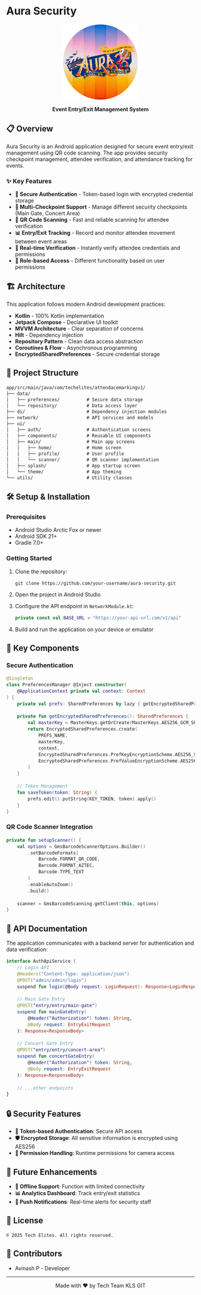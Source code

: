 # Aura Security

<div align="center">
  <img src="app/src/main/res/drawable/logo.png" alt="Aura Security Logo" width="200"/>
  <br>
  <p><strong>Event Entry/Exit Management System</strong></p>
</div>

## 📋 Overview

Aura Security is an Android application designed for secure event entry/exit management using QR code scanning. The app provides security checkpoint management, attendee verification, and attendance tracking for events.

### ✨ Key Features

- **🔐 Secure Authentication** - Token-based login with encrypted credential storage
- **🚪 Multi-Checkpoint Support** - Manage different security checkpoints (Main Gate, Concert Area)
- **📱 QR Code Scanning** - Fast and reliable scanning for attendee verification
- **📊 Entry/Exit Tracking** - Record and monitor attendee movement between event areas
- **🔄 Real-time Verification** - Instantly verify attendee credentials and permissions
- **👤 Role-based Access** - Different functionality based on user permissions

## 🏗️ Architecture

This application follows modern Android development practices:

- **Kotlin** - 100% Kotlin implementation
- **Jetpack Compose** - Declarative UI toolkit
- **MVVM Architecture** - Clear separation of concerns
- **Hilt** - Dependency injection
- **Repository Pattern** - Clean data access abstraction
- **Coroutines & Flow** - Asynchronous programming
- **EncryptedSharedPreferences** - Secure credential storage

## 📁 Project Structure

```
app/src/main/java/com/techelites/attendacemarkingv1/
├── data/
│   ├── preferences/          # Secure data storage
│   └── repository/           # Data access layer
├── di/                       # Dependency injection modules
├── network/                  # API services and models
├── ui/
│   ├── auth/                 # Authentication screens
│   ├── components/           # Reusable UI components
│   ├── main/                 # Main app screens
│   │   ├── home/             # Home screen
│   │   ├── profile/          # User profile
│   │   └── scanner/          # QR scanner implementation
│   ├── splash/               # App startup screen
│   └── theme/                # App theming
└── utils/                    # Utility classes
```

## 🛠️ Setup & Installation

### Prerequisites

- Android Studio Arctic Fox or newer
- Android SDK 21+
- Gradle 7.0+

### Getting Started

1. Clone the repository:
   ```
   git clone https://github.com/your-username/aura-security.git
   ```

2. Open the project in Android Studio

3. Configure the API endpoint in `NetworkModule.kt`:
   ```kotlin
   private const val BASE_URL = "https://your-api-url.com/v1/api"
   ```

4. Build and run the application on your device or emulator


## 🔑 Key Components

### Secure Authentication

```kotlin
@Singleton
class PreferencesManager @Inject constructor(
    @ApplicationContext private val context: Context
) {
    private val prefs: SharedPreferences by lazy { getEncryptedSharedPreferences() }
    
    private fun getEncryptedSharedPreferences(): SharedPreferences {
        val masterKey = MasterKeys.getOrCreate(MasterKeys.AES256_GCM_SPEC)
        return EncryptedSharedPreferences.create(
            PREFS_NAME,
            masterKey,
            context,
            EncryptedSharedPreferences.PrefKeyEncryptionScheme.AES256_SIV,
            EncryptedSharedPreferences.PrefValueEncryptionScheme.AES256_GCM
        )
    }
    
    // Token Management
    fun saveToken(token: String) {
        prefs.edit().putString(KEY_TOKEN, token).apply()
    }
}
```

### QR Code Scanner Integration

```kotlin
private fun setupScanner() {
    val options = GmsBarcodeScannerOptions.Builder()
        .setBarcodeFormats(
            Barcode.FORMAT_QR_CODE,
            Barcode.FORMAT_AZTEC,
            Barcode.TYPE_TEXT
        )
        .enableAutoZoom()
        .build()

    scanner = GmsBarcodeScanning.getClient(this, options)
}
```

## 📝 API Documentation

The application communicates with a backend server for authentication and data verification:

```kotlin
interface AuthApiService {
    // Login API
    @Headers("Content-Type: application/json")
    @POST("admin/admin/login")
    suspend fun login(@Body request: LoginRequest): Response<LoginResponse>

    // Main Gate Entry
    @POST("entry/entry/main-gate")
    suspend fun mainGateEntry(
        @Header("Authorization") token: String, 
        @Body request: EntryExitRequest
    ): Response<ResponseBody>
    
    // Concert Gate Entry
    @POST("entry/entry/concert-area")
    suspend fun concertGateEntry(
        @Header("Authorization") token: String,
        @Body request: EntryExitRequest
    ): Response<ResponseBody>
    
    // ...other endpoints
}
```

## 🔒 Security Features

- **🔐 Token-based Authentication**: Secure API access
- **🛡️ Encrypted Storage**: All sensitive information is encrypted using AES256
- **📱 Permission Handling**: Runtime permissions for camera access

## 🚀 Future Enhancements

- **📶 Offline Support**: Function with limited connectivity
- **📊 Analytics Dashboard**: Track entry/exit statistics
- **📲 Push Notifications**: Real-time alerts for security staff

## 📄 License

```
© 2025 Tech Elites. All rights reserved.
```

## 👥 Contributors

- Avinash P - Developer

---

<div align="center">
  <p>Made with ❤️ by Tech Team KLS GIT</p>
</div>
